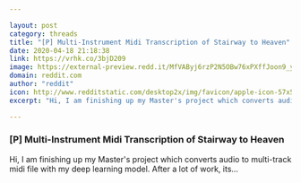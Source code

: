 ```yaml
---

layout: post
category: threads
title: "[P] Multi-Instrument Midi Transcription of Stairway to Heaven"
date: 2020-04-18 21:18:38
link: https://vrhk.co/3bjD209
image: https://external-preview.redd.it/MfVAByj6rzP2N5OBw76xPXffJoon9_yApnBY7VZ3cdc.jpg?width=480&height=251.308900524&auto=webp&crop=480:251.308900524,smart&s=a6ac76dc389d5927dcd066162374ecb885a30f23
domain: reddit.com
author: "reddit"
icon: http://www.redditstatic.com/desktop2x/img/favicon/apple-icon-57x57.png
excerpt: "Hi, I am finishing up my Master's project which converts audio to multi-track midi file with my deep learning model. After a lot of work, its..."

---
```


### [P] Multi-Instrument Midi Transcription of Stairway to Heaven

Hi, I am finishing up my Master's project which converts audio to multi-track midi file with my deep learning model. After a lot of work, its...